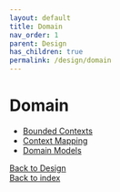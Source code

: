 ```yaml
---
layout: default
title: Domain
nav_order: 1
parent: Design
has_children: true
permalink: /design/domain
---
```


# Domain

* [Bounded Contexts](bounded-contexts.md)
* [Context Mapping](context-mapping.md)
* [Domain Models](models/SUMMARY.md)

[Back to Design](../SUMMARY.md) \
[Back to index](../../index.md)